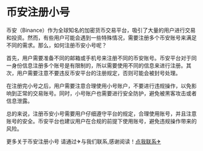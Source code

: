 # 币安注册小号

币安（Binance）作为全球知名的加密货币交易平台，吸引了大量的用户进行交易和投资。然而，有些用户可能会遇到一些特殊情况，需要注册多个币安账号来满足不同的需求。那么，如何注册币安小号呢？

首先，用户需要准备不同的邮箱或手机号来注册不同的币安账号。币安平台对于同一身份信息注册多个账号是有限制的，所以需要使用不同的信息来进行注册。其次，用户需要注意不要违反币安平台的注册规定，否则可能会被封号处理。

在注册完小号之后，用户需要注意合理使用小号账户，不要进行违规操作，以免影响到正常的交易账号。同时，小号账户也需要进行安全防护，避免被黑客攻击或者信息泄露。

总的来说，注册币安小号需要用户仔细遵守平台的规定，合理使用账号，并且注意账号的安全。币安平台也建议用户在合规的前提下使用账号，避免违规操作带来的风险。

更多关于币安注册小号 请通过✈与我们联系,感谢阅读！[点我联系✈](https://home.G208.com)